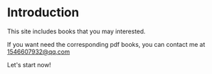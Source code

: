 # Introduction

This site includes books that you may interested.

If you want need the corresponding pdf books, you can contact me at <1546607932@qq.com>

Let's start now!
